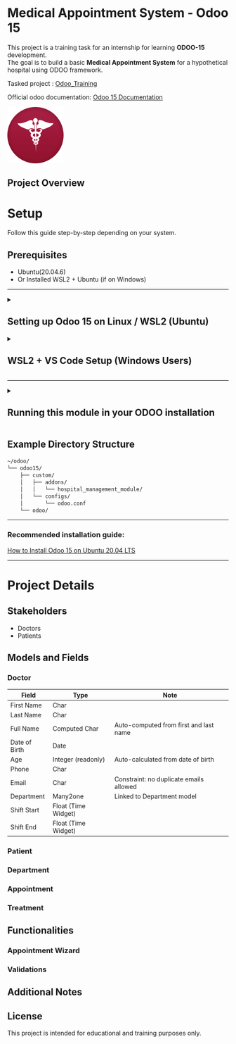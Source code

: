# Medical Appointment System - Odoo 15

This project is a training task for an internship for learning **ODOO-15** development.  
The goal is to build a basic **Medical Appointment System** for a hypothetical hospital using ODOO framework.

Tasked project : [Odoo_Training](Odoo_Training.docx)

Official odoo documentation: [Odoo 15 Documentation](https://www.odoo.com/documentation/15.0/)

![logo](static/description/icon.png)

## Project Overview



# Setup

Follow this guide step-by-step depending on your system.


## Prerequisites
- Ubuntu(20.04.6)
- Or Installed WSL2 + Ubuntu (if on Windows)  

---

<details>
<summary><h2>Setting up Odoo 15 on Linux / WSL2 (Ubuntu)</h2></summary>

### 1. Directory Structure

```bash
mkdir ~/odoo
cd ~/odoo
mkdir odoo15
cd odoo15
mkdir custom
```


### 2. Install Git

```bash
sudo apt update
sudo apt install -y git
```


### 3. Clone Odoo 15 Source Code

```bash
git clone https://github.com/odoo/odoo --depth 1 --branch 15.0 --single-branch
```


### 4. Update and Upgrade Packages

```bash
sudo apt-get update
sudo apt-get upgrade -y
```


### 5. Install Python and Dependencies

```bash
sudo apt-get install -y python3-pip python3-dev python-dev \
libxml2-dev libxslt1-dev zlib1g-dev libsasl2-dev libldap2-dev \
build-essential libssl-dev libffi-dev libmysqlclient-dev \
libjpeg-dev libpq-dev libjpeg8-dev liblcms2-dev libblas-dev \
libatlas-base-dev
```


### 6. Install Node.js and LESS Compiler

```bash
sudo apt-get install -y npm
sudo ln -s /usr/bin/nodejs /usr/bin/node
sudo npm install -g less less-plugin-clean-css
sudo apt-get install -y node-less
```


### 7. Install PostgreSQL

```bash
sudo apt-get install -y postgresql
```


### 8. Create PostgreSQL User

Switch to the `postgres` user:

```bash
sudo su - postgres
```

Create your new database user:

```bash
createuser --createdb --username postgres --no-createrole --no-superuser --pwprompt your_user
```

Set a password (e.g., `odoo` when prompted).

Enter PostgreSQL shell:

```bash
psql
```

Grant Superuser privileges:

```sql
ALTER USER your_user WITH SUPERUSER;
```

Exit PostgreSQL shell:

```bash
\q
exit
```

---

### 9. Install Python Packages for Odoo

```bash
cd ~/odoo/odoo15/odoo
sudo pip3 install -r requirements.txt
```


### 10. Install wkhtmltopdf (for PDF reports)

```bash
sudo wget https://github.com/wkhtmltopdf/wkhtmltopdf/releases/download/0.12.5/wkhtmltox_0.12.5-1.bionic_amd64.deb
sudo dpkg -i wkhtmltox_0.12.5-1.bionic_amd64.deb
sudo apt install -f
```


### 11. Create Odoo Configuration File

```bash
mkdir ~/odoo/odoo15/custom/configs
nano ~/odoo/odoo15/custom/configs/odoo.conf
```

Paste inside `odoo.conf`:

```ini
[options]
addons_path = /home/your_username/odoo/odoo15/odoo/addons,/home/your_username/odoo/odoo15/custom/addons
admin_passwd = admin
db_host = False
db_port = False
db_user = your_user
db_password = your_password
```
(Replace paths and credentials as needed.)


### 12. Starting the Odoo Server

```bash
python3 ~/odoo/odoo15/odoo/odoo-bin -c ~/odoo/odoo15/custom/configs/odoo.conf
```

Odoo portal will open at:  
[http://localhost:8069](http://localhost:8069)

</details>


<details>
<summary><h2>WSL2 + VS Code Setup (Windows Users)</h2></summary>

1. **Install WSL2 and Ubuntu** if not already installed.  
Follow Microsoft's guide: [Install WSL](https://learn.microsoft.com/en-us/windows/wsl/install)

2. **Install VS Code** from [VS Code Website](https://code.visualstudio.com/).

3. **Install these Extensions** inside VS Code:
    - Remote - WSL
    - Python
    - GitHub Pull Requests and Issues

4. **Open Ubuntu in WSL2**.

5. **Use "Remote - WSL" or "Remote Explorer" tab to open your WSL2 workspace** in VS Code.

6. Follow the exact same **Linux setup** instructions inside your Ubuntu terminal


</details>

---

<details>
<summary><h2>Running this module in your ODOO installation</h2></summary>

1. Go to your custom addons directory:

```bash
cd ~/odoo/odoo15/custom/addons
```

2. Clone this project:

```bash
git clone https://github.com/metehan-karaca/odoo_medical_module
```


3. Update the Apps list inside Odoo and install the module from Odoo interface.
(localhost:8069/web?*debug=1*...  instert *debug=1* to activate developer mode first.)

</details>


## Example Directory Structure

```
~/odoo/
└── odoo15/
    ├── custom/
    │   ├── addons/
    │   │   └── hospital_management_module/
    │   └── configs/
    │       └── odoo.conf
    └── odoo/
```

---


### Recommended installation guide:  
[How to Install Odoo 15 on Ubuntu 20.04 LTS](https://www.cybrosys.com/blog/how-to-install-odoo-15-on-ubuntu-2004-lts-server)

---

# Project Details

## Stakeholders

- Doctors
- Patients

## Models and Fields

### Doctor

| Field         | Type              | Note                                    |
|---------------|--------------------|-----------------------------------------|
| First Name    | Char               |                                         |
| Last Name     | Char               |                                         |
| Full Name     | Computed Char      | Auto-computed from first and last name  |
| Date of Birth | Date               |                                         |
| Age           | Integer (readonly) | Auto-calculated from date of birth      |
| Phone         | Char               |                                         |
| Email         | Char               | Constraint: no duplicate emails allowed |
| Department    | Many2one           | Linked to Department model              |
| Shift Start   | Float (Time Widget) |                                         |
| Shift End     | Float (Time Widget) |                                         |



### Patient

### Department


### Appointment

### Treatment

## Functionalities

### Appointment Wizard


### Validations

## Additional Notes

## License

This project is intended for educational and training purposes only.

